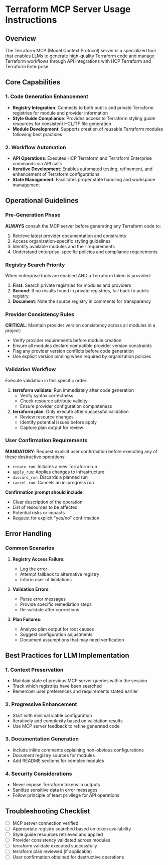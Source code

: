 # Terraform MCP Server Usage Instructions

## Overview
The Terraform MCP (Model Context Protocol) server is a specialized tool that enables LLMs to generate high-quality Terraform code and manage Terraform workflows through API integrations with HCP Terraform and Terraform Enterprise.

## Core Capabilities

### 1. Code Generation Enhancement
- **Registry Integration**: Connects to both public and private Terraform registries for module and provider information
- **Style Guide Compliance**: Provides access to Terraform styling guide resources for consistent HCL/TF file generation
- **Module Development**: Supports creation of reusable Terraform modules following best practices

### 2. Workflow Automation
- **API Operations**: Executes HCP Terraform and Terraform Enterprise commands via API calls
- **Iterative Development**: Enables automated testing, refinement, and enhancement of Terraform configurations
- **State Management**: Facilitates proper state handling and workspace management

## Operational Guidelines

### Pre-Generation Phase
**ALWAYS** consult the MCP server before generating any Terraform code to:
1. Retrieve latest provider documentation and constraints
2. Access organization-specific styling guidelines
3. Identify available modules and their requirements
4. Understand enterprise-specific policies and compliance requirements

### Registry Search Priority
When enterprise tools are enabled AND a Terraform token is provided:
1. **First**: Search private registries for modules and providers
2. **Second**: If no results found in private registries, fall back to public registry
3. **Document**: Note the source registry in comments for transparency

### Provider Consistency Rules
**CRITICAL**: Maintain provider version consistency across all modules in a project:
- Verify provider requirements before module creation
- Ensure all modules declare compatible provider version constraints
- Flag any provider version conflicts before code generation
- Use explicit version pinning when required by organization policies

### Validation Workflow
Execute validation in this specific order:
1. **terraform validate**: Run immediately after code generation
   - Verify syntax correctness
   - Check resource attribute validity
   - Ensure provider configuration completeness
2. **terraform plan**: Only execute after successful validation
   - Review resource changes
   - Identify potential issues before apply
   - Capture plan output for review

### User Confirmation Requirements
**MANDATORY**: Request explicit user confirmation before executing any of these destructive operations:
- `create_run`: Initiates a new Terraform run
- `apply_run`: Applies changes to infrastructure
- `discard_run`: Discards a planned run
- `cancel_run`: Cancels an in-progress run

**Confirmation prompt should include**:
- Clear description of the operation
- List of resources to be affected
- Potential risks or impacts
- Request for explicit "yes/no" confirmation

## Error Handling

### Common Scenarios
1. **Registry Access Failure**: 
   - Log the error
   - Attempt fallback to alternative registry
   - Inform user of limitations

2. **Validation Errors**:
   - Parse error messages
   - Provide specific remediation steps
   - Re-validate after corrections

3. **Plan Failures**:
   - Analyze plan output for root causes
   - Suggest configuration adjustments
   - Document assumptions that may need verification

## Best Practices for LLM Implementation

### 1. Context Preservation
- Maintain state of previous MCP server queries within the session
- Track which registries have been searched
- Remember user preferences and requirements stated earlier

### 2. Progressive Enhancement
- Start with minimal viable configuration
- Iteratively add complexity based on validation results
- Use MCP server feedback to refine generated code

### 3. Documentation Generation
- Include inline comments explaining non-obvious configurations
- Document registry sources for modules
- Add README sections for complex modules

### 4. Security Considerations
- Never expose Terraform tokens in outputs
- Sanitize sensitive data in error messages
- Follow principle of least privilege for API operations

## Troubleshooting Checklist
- [ ] MCP server connection verified
- [ ] Appropriate registry searched based on token availability
- [ ] Style guide resources retrieved and applied
- [ ] Provider consistency validated across modules
- [ ] terraform validate executed successfully
- [ ] terraform plan reviewed (if applicable)
- [ ] User confirmation obtained for destructive operations
